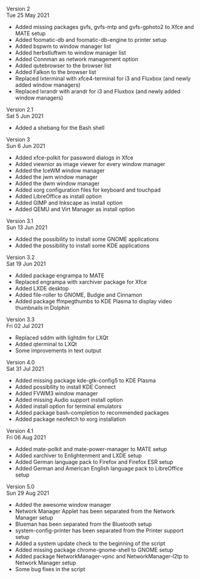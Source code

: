 Version 2 <br>
Tue 25 May 2021

- Added missing packages gvfs, gvfs-mtp and gvfs-gphoto2 to Xfce and MATE setup
- Added foomatic-db and foomatic-db-engine to printer setup
- Added bspwm to window manager list
- Added herbstluftwm to window manager list
- Added Connman as network management option
- Added qutebrowser to the browser list
- Added Falkon to the browser list
- Replaced lxterminal with xfce4-terminal for i3 and Fluxbox (and newly added window managers)
- Replaced lxrandr with arandr for i3 and Fluxbox (and newly added window managers)

Version 2.1 <br>
Sat 5 Jun 2021

- Added a shebang for the Bash shell

Version 3 <br>
Sun 6 Jun 2021

- Added xfce-polkit for password dialogs in Xfce
- Added viewnior as image viewer for every window manager
- Added the IceWM window manager
- Added the jwm window manager
- Added the dwm window manager
- Added xorg configuration files for keyboard and touchpad
- Added LibreOffice as install option
- Added GIMP and Inkscape as install option
- Added QEMU and Virt Manager as install option

Version 3.1 <br>
Sun 13 Jun 2021

- Added the possibility to install some GNOME applications
- Added the possibility to install some KDE applications

Version 3.2 <br>
Sat 19 Jun 2021

- Added package engrampa to MATE
- Replaced engrampa with xarchiver package for Xfce
- Added LXDE desktop
- Added file-roller to GNOME, Budgie and Cinnamon
- Added package ffmpegthumbs to KDE Plasma to display video thumbnails in Dolphin

Version 3.3 <br>
Fri 02 Jul 2021

- Replaced sddm with lightdm for LXQt
- Added qterminal to LXQt
- Some improvements in text output

Version 4.0 <br>
Sat 31 Jul 2021

- Added missing package kde-gtk-config5 to KDE Plasma
- Added possibility to install KDE Connect
- Added FVWM3 window manager
- Added missing Audio support install option
- Added install option for terminal emulators
- Added package bash-completion to recommended packages
- Added package neofetch to xorg installation

Version 4.1 <br>
Fri 06 Aug 2021

- Added mate-polkit and mate-power-manager to MATE setup
- Added xarchiver to Enlightenment and LXDE setup
- Added German language pack to Firefox and Firefox ESR setup
- Added German and American English language pack to LibreOffice setup

Version 5.0 <br>
Sun 29 Aug 2021

- Added the awesome window manager
- Network Manager Applet has been separated from the Network Manager setup
- Blueman has been separated from the Bluetooth setup
- system-config-printer has been separated from the Printer support setup
- Added a system update check to the beginning of the script
- Added missing package chrome-gnome-shell to GNOME setup
- Added package NetworkManager-vpnc and NetworkManager-l2tp to Network Manager setup
- Some bug fixes in the script
